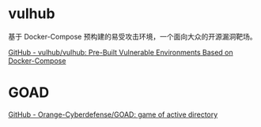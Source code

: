 # vulhub
基于 Docker-Compose 预构建的易受攻击环境，一个面向大众的开源漏洞靶场。

[GitHub - vulhub/vulhub: Pre-Built Vulnerable Environments Based on Docker-Compose](https://github.com/vulhub/vulhub)

# GOAD
[GitHub - Orange-Cyberdefense/GOAD: game of active directory](https://github.com/Orange-Cyberdefense/GOAD)